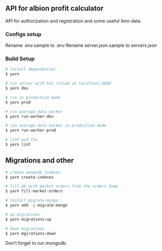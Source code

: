 ## API for albion profit calculator
API for authorization and registration and some useful item data.

### Configs setup
Rename .env.sample to .env 
Rename server.json.sample to servers.json

### Build Setup

``` bash
# install dependencies
$ yarn

# run server with hot reload at localhost:4000
$ yarn dev

# run in production mode
$ yarn prod

# run average data worker
$ yarn run-worker-dev

# run average data worker in production mode
$ yarn run-worker-prod

# lint and fix
$ yarn lint
```

## Migrations and other
```bash
# create mongodb indexes
$ yarn create-indexes

# fill db with market orders from the orders dump
$ yarn fill-market-orders

# install migrate-mongo
$ yarn add -g migrate-mongo

# up migrations
$ yarn migrations:up

# down migrations
$ yarn mgirations:down
```

Don't forget to run mongodb.
